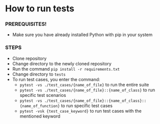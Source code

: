 # How to run tests

### PREREQUISITES!
- Make sure you have already installed Python with pip in your system

### STEPS
- Clone repository
- Change directory to the newly cloned repository
- Run the command `pip install -r requirements.txt`
- Change directory to `tests`
- To run test cases, you enter the command:
    - `pytest -vs ./test_cases/{name_of_file}` to run the entire suite
    - `pytest -vs ./test_cases/{name_of_file}::{name_of_class}` to run specific test scenarios
    - `pytest -vs ./test_cases/{name_of_file}::{name_of_class}::{name_of_function}` to run specific test cases
    - `pytest -vsk {test_case_keyword}` to run test cases with the mentioned keyword
